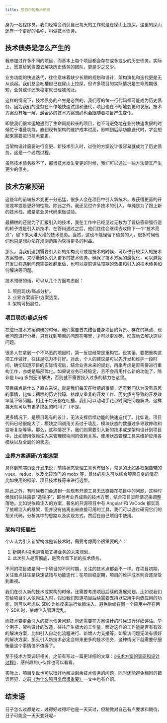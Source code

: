 ```yaml
---
title: 项目中的技术债务
---
```


身为一名程序员，我们经常会调侃自己每天的工作就是在屎山上拉屎。这里的屎山还有一个更好的名称，叫做技术债务。

## 技术债务是怎么产生的

我参加过许多不同的项目，而基本上每个项目都会存在或多或少的历史债务。实际上，愿意给到资源去解决历史债务的团队，更是少之又少。

业务功能的快速迭代，往往意味着缺少长期的规划和设计，架构演化和迭代更是无从谈起。我们总会吐槽自己在屎山上拉屎，但许多项目的实际情况是生命周期很短，业务或许还未稳定就已经被淘汰。

这样的情况下，技术债务的产生是必然的，我们写的每一行代码都可能成为历史债务。因为我们的业务在不停地快速试错和迭代，项目也在不断地变更和发展。技术方案没有唯一解，最合适的技术方案想必也会跟随着项目产生变化。

即使我们很幸运地遇到了生命周期较长的项目，也不可避免地在业务快速发展的时候忙于堆叠功能。直到现有架构的维护成本过高，影响到后续功能迭代时，才会想起来需要进行技术变更。

当架构设计需要进行变更、新技术引入时，过往的方案设计很容易就成为了历史债务，这是一个必然过程。

虽然技术债务躲不了，那当技术发生变更的时候，我们可以通过一些方法使其产生更少的债务。

## 技术方案预研

这些年的前端技术变更十分迅猛，很多人会在项目中引入新技术，来获得更高的开发效率或是更好的性能。除此之外，我还见过许多技术的引入，单纯是为了跟上新的技术栈，或是拿业务代码来做试验。

最糟糕的还是为了汇报引入的技术，我在工作中已经见过无数为了晋级答辩强行造的轮子或是引入新技术。在答辩通过之后，他们往往会继续去攻陷下一个“技术亮点”，留下来大堆大堆的技术债务。当然，这也不能怪留下债务的人，很多时候他们也只是想办法在规则范围内获得更多的利益。

那么，当我们遇到需要引入新的架构设计或是技术的时候，可以进行较深入的技术方案预研，来尽量避免引入更多的技术债务。确保了技术方案的最优化，可以避免开发过程遇到问题需要推翻重做，也可以提前评估预期的效果和引入的技术债务如何解决等问题。

技术预研的话，可以从几个方面考虑起：

1. 项目现状/痛点分析。
2. 业界方案调研/方案选型。
3. 架构可拓展性。

### 项目现状/痛点分析

在进行技术方案调研的时候，我们需要首先结合自身项目的背景、存在的痛点、现状问题进行分析，只有找到项目的问题在哪里，才可以更准确、彻底地去解决这些问题。

很多人在拿到一个不熟悉的项目时，第一反应经常是重构它。说实话，要把重构这项工作做好，往往是吃力不讨好。对此，个人的建议是可以先开发和维护一段时间，确切知道项目的实际情况后，结合业务未来的规划，再来考虑是否需要进行重构工作，亦或是局部优化。如果说业务已经稳定，且不会再用什么新的功能了，除非是 bug 多到无法解决，否则就不需要投入过多的精力在这里。

项目痛点是什么？直白来说，就是我们每天在吐槽的事情，还有我们认为没有意思的事情，比如：糟糕的历史代码、枯燥又重复的开发工作、历史债务导致的开发效率低下等问题。相比于每天都在吐槽，我们可以动动手花点时间把问题解决，这样每天就可以有更多摸鱼的时间了（不是。

更多情况下，是项目现有的设计，无法支撑后续功能的快速迭代了。比如说，项目代码已经很庞大了，模块之间调用关系过于凌乱、模块状态的数量过多导致修改和监听复杂等等。那么，这种情况下，我们则需要引入新的技术或是架构设计到项目中，比如使用依赖注入来管理模块间的依赖关系，使用状态管理工具来维护应用各模块以及全局的的状态。

### 业界方案调研/方案选型

具体到前端页面开发来说，前端状态管理工具也有很多，常见的比如各框架自带的 vuex、redux，以及比较热门的 mobx 等，具体的引入可以结合项目自身的情况比如使用的框架、项目技术栈等来进行选型。

除此之外，有时候我们会遇到一些现有开源工具无法直接在项目中的问题，这种时候我们往往需要“造轮子”，即参考业界成熟的技术方案，结合项目实际情况来调整落地。比如说依赖注入的方案，著名的开源项目中有 Angular 和 VsCode 都实现了依赖注入的框架，但并没有抽离出来直接可用的工具，我们可以通过研究它们的相关代码，分析其中的思路以及实现方式，然后在自己项目中使用。

### 架构可拓展性

个人认为引入新架构或是新技术时，需要考虑两个很重要的点：

1. 新架构/技术是否能支持业务的未来规划。
2. 此次引入是否彻底，是否会留下新的技术债务。

不同的项目或是同一个项目的不同时期，关注的技术点都会不一样。在项目初期，关注重点往往是快速试错与功能迭代；在项目稳定期，项目的维护成本则会逐渐受到重视。

我们在引入新的技术或架构的时候，还需要考虑项目后续的发展规划。比如说我们在给项目引入依赖注入时，假设我们知道项目后续需要支持以应用中内嵌应用的功能，则可以考虑以 SDK 为维度来进行依赖注入，避免后续在同一个应用中存在两个 SDK 时，依赖注入管理混乱。

而技术变更会引入的技术债务问题，则还需要在方案设计的时候进行详细评估。举个例子，架构设计的改造，往往产生极大的工作量，面对这样的工作量是否有有效的解决方案，比如引入自动化流程进行、新增人力支援等。如果该问题无法有很好的解决方案，那么引入新技术必定会带来更多的技术债务，这种情况下就需要仔细衡量这个事情值不值得了。

至于技术方案调研相关，之前有写过一篇更详细的文章：[《技术方案的调研和设计过程》](./research-and-design-process.md)，感兴趣的小伙伴也可以看看。

实际上，项目复盘也可以很好地解决剩余技术债务的问题，同时还能避免相同的错误再犯，之前[《为什么项目复盘很重要》](./why-project-reviews-are-important.md)一文中也有介绍。

## 结束语

日子怎么过都是过，过得好过得坏也是一天天过，但稍微对自己有点要求和期待，日子可能会一天天变好呢~
